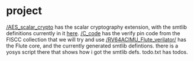 # project 

[/AES_scalar_crypto](/AES_scalar_crypto) has the scalar cryptography extension, with the smtlib definitions currently in it [here](AES_scalar_crypto/rtl/crypto-fu/riscvcrypto.smt2). 
[/C_code](/C_code/) has the verify pin code from the FISCC collection that we will try and use 
[/RV64ACIMU_Flute_verilator/](/RV64ACIMU_Flute_verilator/) has the Flute core, and the currently generated smtlib defintions. there is a yosys script there that shows how i got the smtlib defs. 
todo.txt has todos.